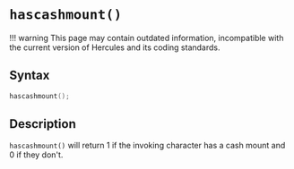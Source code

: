 # `hascashmount()`

!!! warning
	This page may contain outdated information, incompatible with the current version of Hercules and its coding standards.

## Syntax

```c
hascashmount();
```

## Description

`hascashmount()` will return 1 if the invoking character has a cash mount and 0 if they don't.
